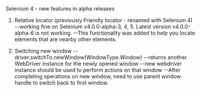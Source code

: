 Selenium 4 - new features in alpha releases

1) Relative locator (previously Friendly locator - renamed with Selenium 4)
   --working fine on Selenium v4.0.0-alpha-3, 4, 5. Latest version v4.0.0-alpha-6 is not working.
   --This functionality was added to help you locate elements that are nearby other elements.

2) Switching new window
   --driver.switchTo.newWindow(WindowType.Window)
   --returns another WebDriver instance for the newly opened window
   --new webdriver instance should be used to perform actions on that window
   --After completing operations on new window, need to use parent window handle to switch back to first window.
